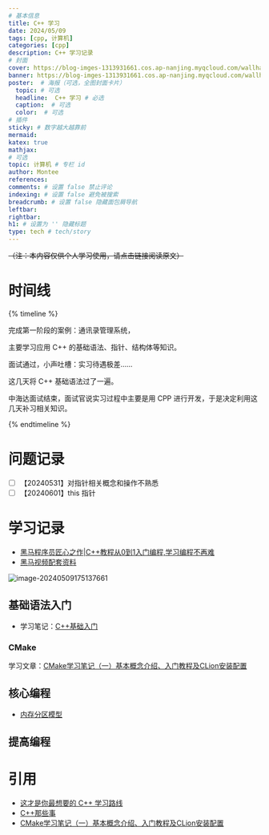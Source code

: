 ```yaml
---
# 基本信息
title: C++ 学习
date: 2024/05/09
tags: [cpp, 计算机]
categories: [cpp]
description: C++ 学习记录
# 封面
cover: https://blog-imges-1313931661.cos.ap-nanjing.myqcloud.com/wallhaven-1ppld1.jpg
banner: https://blog-imges-1313931661.cos.ap-nanjing.myqcloud.com/wallhaven-1ppld1.jpg
poster:  # 海报（可选，全图封面卡片）
  topic: # 可选
  headline:  C++ 学习 # 必选
  caption:  # 可选
  color:  # 可选
# 插件
sticky: # 数字越大越靠前
mermaid:
katex: true
mathjax: 
# 可选
topic: 计算机 # 专栏 id
author: Montee
references:
comments: # 设置 false 禁止评论
indexing: # 设置 false 避免被搜索
breadcrumb: # 设置 false 隐藏面包屑导航
leftbar: 
rightbar:
h1: # 设置为 '' 隐藏标题
type: tech # tech/story
---
```



~~（注：本内容仅供个人学习使用，请点击链接阅读原文）~~

# 时间线

{% timeline %}

<!-- node 2024 年 5 月 13 日 -->

完成第一阶段的案例：通讯录管理系统，

主要学习应用 C++ 的基础语法、指针、结构体等知识。

<!-- node 2024 年 5 月 12 日 -->

面试通过，小声吐槽：实习待遇极差……

这几天将 C++ 基础语法过了一遍。

<!-- node 2024 年 5 月 9 日 -->

中海达面试结束，面试官说实习过程中主要是用 CPP 进行开发，于是决定利用这几天补习相关知识。

{% endtimeline %}

# 问题记录

- [ ] 【20240531】对指针相关概念和操作不熟悉
- [ ] 【20240601】this 指针

# 学习记录
* [黑马程序员匠心之作|C++教程从0到1入门编程,学习编程不再难](https://www.bilibili.com/video/av41559729/?p=1&vd_source=f30eba35d0a8915376778596dfd73224)
* [黑马视频配套资料](https://github.com/Blitzer207/C-Resource)

![image-20240509175137661](https://blog-imges-1313931661.cos.ap-nanjing.myqcloud.com/cppheima.png)

## 基础语法入门
* 学习笔记：[C++基础入门](https://www.montylee.cn/2024/05/13/CPP基础/)
### CMake

学习文章：[CMake学习笔记（一）基本概念介绍、入门教程及CLion安装配置](https://juejin.cn/post/6844904015587704839) 

## 核心编程

* [内存分区模型](https://juejin.cn/post/7112082561752383496)

## 提高编程




# 引用

* [这才是你最想要的 C++ 学习路线](https://www.zhihu.com/tardis/zm/art/435927070?source_id=1003)
* [C++那些事](https://github.com/Light-City/CPlusPlusThings?tab=readme-ov-file#c-那些事)
* [CMake学习笔记（一）基本概念介绍、入门教程及CLion安装配置](https://juejin.cn/post/6844904015587704839)

